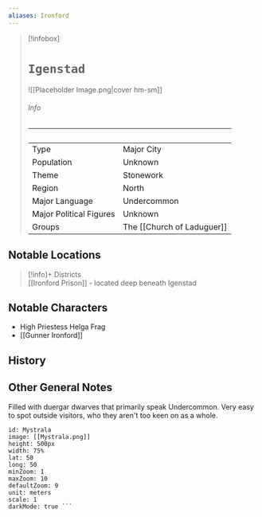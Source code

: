 ```yaml
---
aliases: Ironford 
---
```


> [!infobox]
> # `Igenstad` 
> ![[Placeholder Image.png|cover hm-sm]]
> ###### Info
> ‎  |‎   |
> ---|---|
> Type | Major City | 
> Population | Unknown | 
> Theme | Stonework |
> Region | North |
> Major Language | Undercommon |
> Major Political Figures | Unknown |
> Groups | The [[Church of Laduguer]]  |

## Notable Locations
> [!info]+ Districts  
> [[Ironford Prison]] - located deep beneath Igenstad

## Notable Characters
- High Priestess Helga Frag
- [[Gunner Ironford]] 
## History

## Other General Notes
Filled with duergar dwarves that primarily speak Undercommon. Very easy to spot outside visitors, who they aren't too keen on as a whole.

```leaflet 
id: Mystrala
image: [[Mystrala.png]] 
height: 500px 
width: 75%
lat: 50
long: 50
minZoom: 1 
maxZoom: 10 
defaultZoom: 9
unit: meters 
scale: 1
darkMode: true ```